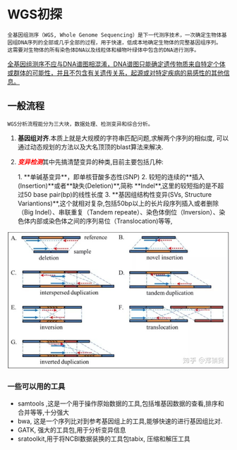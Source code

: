 # **WGS初探**

    全基因组测序（WGS, Whole Genome Sequencing）是下一代测序技术，一次确定生物体基因组DNA序列的全部或几乎全部的过程，用于快速，低成本地确定生物体的完整基因组序列。
    这需要对生物体的所有染色体DNA以及线粒体和植物叶绿体中包含的DNA进行测序。

[全基因组测序不应与DNA谱图相混淆，DNA谱图只能确定遗传物质来自特定个体或群体的可能性，并且不包含有关遗传关系，起源或对特定疾病的易感性的其他信息。](https://en.wikipedia.org/wiki/Whole_genome_sequencing)

## 一般流程
    WGS分析流程能分为三大块，数据处理、检测变异和综合分析。

1. **基因组对齐**.本质上就是大规模的字符串匹配问题,求解两个序列的相似度, 可以通过动态规划的方法以及大名顶顶的blast算法来解决. 
2. <p><em style="color:red; font-weight:bold;">变异检测</em>其中先搞清楚变异的种类,目前主要包括几种: </p> 
   1. **单碱基变异**，即单核苷酸多态性(SNP)  
   2. 较短的连续的**插入(Insertion)**或者**缺失(Deletion)**,简称 **Indel**,这里的较短指的是不超过50 base pair(bp)的线性长度  
   3. **基因组结构性变异(SVs, Structure Variantions)**,这个就相对复杂,包括50bp以上的长片段序列插入或者删除（Big Indel）、串联重复（Tandem repeate）、染色体倒位（Inversion）、染色体内部或染色体之间的序列易位（Translocation)等等,
![avatar](./../images/transform010.jpg)


### 一些可以用的工具
<ul>
<li>samtools ,这是一个用于操作原始数据的工具,包括堆基因数据的查看,排序和合并等等,十分强大 </li>
<li>bwa, 这是一个序列比对到参考基因组上的工具,能够快速的进行基因组比对.</li>
<li> GATK, 强大的工具包,用于分析变异信息</li>
<li>sratoolkit,用于将NCBI数据装换的工具包tabix, 压缩和解压工具</li>
</ul>
